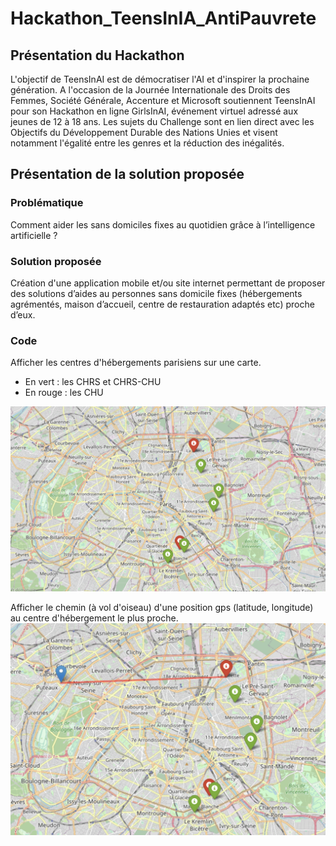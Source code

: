 # Hackathon_TeensInIA_AntiPauvrete

## Présentation du Hackathon
L'objectif de TeensInAI est de démocratiser l'AI et d'inspirer la prochaine génération. A l'occasion de la Journée Internationale des Droits des Femmes, Société Générale, Accenture et Microsoft soutiennent TeensInAI pour son Hackathon en ligne GirlsInAI, événement virtuel adressé aux jeunes de 12 à 18 ans. Les sujets du Challenge sont en lien direct avec les Objectifs du Développement Durable des Nations Unies et visent notamment l'égalité entre les genres et la réduction des inégalités.

## Présentation de la solution proposée 

### Problématique 
Comment aider les sans domiciles fixes au quotidien grâce à l’intelligence artificielle ?

### Solution proposée
Création d'une application mobile et/ou site internet permettant de proposer des solutions d’aides au personnes sans domicile fixes (hébergements agrémentés, maison d’accueil, centre de restauration adaptés etc) proche d’eux.

### Code
Afficher les centres d'hébergements parisiens sur une carte. 
* En vert : les CHRS et CHRS-CHU
* En rouge : les CHU

![centres_parisiens](centres_parisiens.png)

Afficher le chemin (à vol d'oiseau) d'une position gps (latitude, longitude) au centre d'hébergement le plus proche. 
![centre_plus_proche](centre_plus_proche.png)
